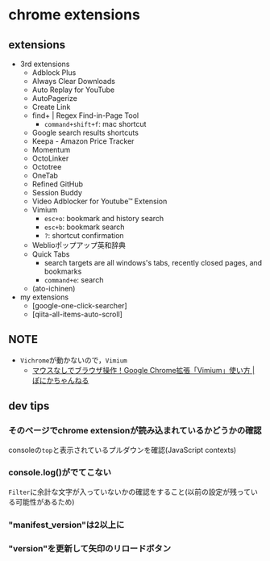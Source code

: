# chrome extensions

## extensions
* 3rd extensions
	* Adblock Plus
	* Always Clear Downloads
	* Auto Replay for YouTube
	* AutoPagerize
	* Create Link
	* find+ | Regex Find-in-Page Tool
		* `command+shift+f`: mac shortcut
	* Google search results shortcuts
	* Keepa - Amazon Price Tracker
	* Momentum
	* OctoLinker
	* Octotree
	* OneTab
	* Refined GitHub
	* Session Buddy
	* Video Adblocker for Youtube™ Extension
	* Vimium
		* `esc+o`: bookmark and history search
		* `esc+b`: bookmark search
		* `?`: shortcut confirmation
	* Weblioポップアップ英和辞典
	* Quick Tabs
		* search targets are all windows's tabs, recently closed pages, and bookmarks
		* `command+e`: search
	* (ato-ichinen)
* my extensions
	* [google-one-click-searcher]
	* [qiita-all-items-auto-scroll]

## NOTE
* `Vichrome`が動かないので，`Vimium`
	* [マウスなしでブラウザ操作！Google Chrome拡張「Vimium」使い方 \| ぽにかちゃんねる]( https://ponika.net/493 )

## dev tips
### そのページでchrome extensionが読み込まれているかどうかの確認
consoleの`top`と表示されているプルダウンを確認(JavaScript contexts)

### console.log()がでてこない
`Filter`に余計な文字が入っていないかの確認をすること(以前の設定が残っている可能性があるため)

### "manifest_version"は2以上に

### "version"を更新して矢印のリロードボタン
